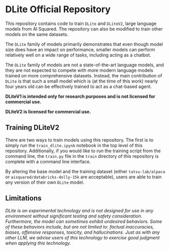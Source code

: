 # DLite Official Repository

This repository contains code to train `DLite` and `DLiteV2`, large language models from AI Squared. The repository can also be modified to train other models on the same datasets.

The `DLite` family of models primarily demonstrates that even though model size does have an impact on performance, smaller models can perform relatively well on a wide range of tasks, including acting as a chatbot.

The `DLite` family of models are not a state-of-the-art language models, and they are not expected to compete with more modern language models trained on more comprehensive datasets. Instead, the main contribution of `DLite` is that such a small model which is (at the time of this work) nearly four years old can be effectively trained to act as a chat-based agent.

**DLiteV1 is intended only for research purposes and is not licensed for commercial use.**

**DLiteV2 is licensed for commercial use.**

## Training DLiteV2

There are two ways to train models using this repository. The first is to simply run the `train_dlite.ipynb` notebook in the top level of this repository. Additionally, if you would like to run the training script from the command line, the `train.py` file in the `train` directory of this repository is complete with a command line interface.

By altering the base model and the training dataset (either `tatsu-lab/alpaca` or `aisquared/databricks-dolly-15k` are acceptable), users are able to train any version of their own `DLite` model.

## Limitations

*DLite is an experimental technology and is not designed for use in any environment without significant testing and safety consideration. Furthermore, the model can sometimes exhibit undesired behaviors. Some of these behaviors include, but are not limited to: factual inaccuracies, biases, offensive responses, toxicity, and hallucinations. Just as with any other LLM, we advise users of this technology to exercise good judgment when applying this technology.*
